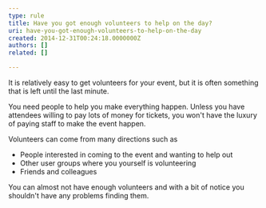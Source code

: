 ```yaml
---
type: rule
title: Have you got enough volunteers to help on the day?
uri: have-you-got-enough-volunteers-to-help-on-the-day
created: 2014-12-31T00:24:18.0000000Z
authors: []
related: []

---
```




<span class='intro'> <p class="ssw15-rteElement-P">It is relatively easy to get volunteers for your event, but it is often something that is left until the last minute.​​</p> </span>

<p>You need people to help you make everything happen. Unless you have attendees willing to pay lots of money for tickets, you won't have the luxury of paying staff to make the event happen. </p><p>Volunteers can come from many directions such as</p><ul><li>People interested in coming to the event and wanting to help out</li><li>Other user groups where you yourself is volunteering</li><li>Friends and colleagues</li></ul><p>You&#160;c​an almost not have enough volunteers and with a bit of notice you shouldn't have any problems finding them.</p>


